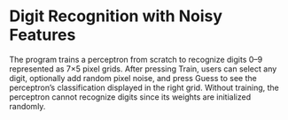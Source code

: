 # Digit Recognition with Noisy Features

The program trains a perceptron from scratch to recognize digits 0–9 represented as 7×5 pixel grids. After pressing Train, users can select any digit, optionally add random pixel noise, and press Guess to see the perceptron’s classification displayed in the right grid. Without training, the perceptron cannot recognize digits since its weights are initialized randomly.
